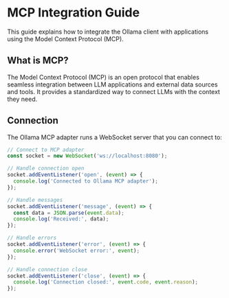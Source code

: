 # MCP Integration Guide

This guide explains how to integrate the Ollama client with applications using the Model Context Protocol (MCP).

## What is MCP?

The Model Context Protocol (MCP) is an open protocol that enables seamless integration between LLM applications and external data sources and tools. It provides a standardized way to connect LLMs with the context they need.

## Connection

The Ollama MCP adapter runs a WebSocket server that you can connect to:

```javascript
// Connect to MCP adapter
const socket = new WebSocket('ws://localhost:8080');

// Handle connection open
socket.addEventListener('open', (event) => {
  console.log('Connected to Ollama MCP adapter');
});

// Handle messages
socket.addEventListener('message', (event) => {
  const data = JSON.parse(event.data);
  console.log('Received:', data);
});

// Handle errors
socket.addEventListener('error', (event) => {
  console.error('WebSocket error:', event);
});

// Handle connection close
socket.addEventListener('close', (event) => {
  console.log('Connection closed:', event.code, event.reason);
});